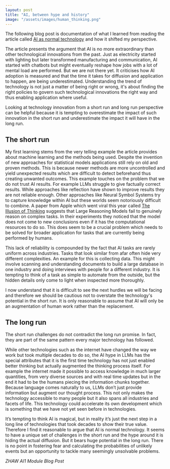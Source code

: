 ```yaml
---
layout: post
title: "AI, between hype and history"
image: "/assets/images/human_thinking.png"
---
```


The following blog post is documentation of what I learned from reading the article called [AI as normal technology](https://knightcolumbia.org/content/ai-as-normal-technology) and how it shifted my perspective.

The article presents the argument that AI is no more extraordinary than other technological innovations from the past. Just as electricity started with lighting but later transformed manufacturing and communication, AI started with chatbots but might eventually reshape how jobs with a lot of mental load are performed. But we are not there yet. It criticises how AI adoption is measured and that the time it takes for diffusion and application to happen, are being underestimated. Understanding the trend of technology is not just a matter of being right or wrong, it's about finding the right policies to govern such technological innovations the right way and thus enabling application where useful.

Looking at technology innovation from a short run and long run perspective can be helpful because it is tempting to overestimate the impact of such innovation in the short run and underestimate the impact it will have in the long run.

## The short run
My first learning stems from the very telling example the article provides about machine learning and the methods being used. Despite the invention of new approaches for statistical models applications still rely on old and proven methods. This is because newer methods are more uncontrolled and yield unexpected results which are difficult to detect beforehand thus creating unwanted outcomes.
This example touches on the problem that we do not trust AI results. For example LLMs struggle to give factually correct results. While approaches like reflection have shown to improve results they are not reliable enough. Other approaches like Neural Symbol Systems try to capture knowledge within AI but these worlds seem notoriously difficult to combine. A paper from Apple which went viral this year called [The Illusion of Thinking](https://ml-site.cdn-apple.com/papers/the-illusion-of-thinking.pdf) suggests that Large Reasoning Models fail to genuinely reason on complex tasks. In their experiments they noticed that the model does not come to new conclusions even if it has the computational resources to do so. This does seem to be a crucial problem which needs to be solved for broader application for tasks that are currently being performed by humans.

This lack of reliability is compounded by the fact that AI tasks are rarely uniform across industries. Tasks that look similar from afar often hide very different complexities. An example for this is collecting data. This might involve scanning and understanding documents to build a large database in one industry and doing interviews with people for a different industry. It is tempting to think of a task as simple to automate from the outside, but the hidden details only come to light when inspected more thoroughly.

I now understand that it is difficult to see the next hurdles we will be facing and therefore we should be cautious not to overstate the technology's potential in the short run. It is only reasonable to assume that AI will only be an augmentation of human work rather than the replacement.

## The long run
The short run challenges do not contradict the long run promise. In fact, they are part of the same pattern every major technology has followed.
 
While other technologies such as the internet have changed the way we work but took multiple decades to do so, the AI hype in LLMs has the special attributes that it is the first time technology has not just enabled better thinking but actually augmented the thinking process itself.
For example the internet made it possible to access knowledge in much larger quantities, from very diverse sources and with real time updates but in the end it had to be the humans piecing the information chunks together. Because language comes naturally to us, LLMs don’t just provide information but augment our thought process. This not only makes the technology accessible to many people but it also spans all industries and facets of life. This technology could accelerate its own development which is something that we have not yet seen before in technologies.

It’s tempting to think AI is magical, but in reality it’s just the next step in a long line of technologies that took decades to show their true value. Therefore I find it reasonable to argue that AI is normal technology. It seems to have a unique set of challenges in the short run and the hype around it is hiding the actual diffusion. But it bears huge potential in the long run. There is no point in fostering fear and calculating the probabilities of unlikely events but an opportunity to tackle many seemingly unsolvable problems.

*ZHAW AI1 Module Blog Post*